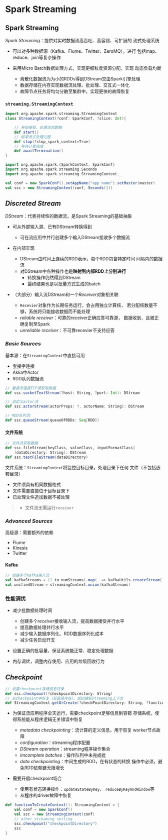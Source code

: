 #	Spark Streaming

##	Spark Streaming

*Spark Streaming*：提供对实时数据流高吞吐、高容错、可扩展的
流式处理系统

-	可以对多种数据源（Kafka、Flume、Twitter、ZeroMQ），进行
	包括map、reduce、join等复杂操作

-	采用Micro Batch数据处理方式，实现更细粒度资源分配，实现
	动态负载均衡

	-	离散化数据流为为小的RDDs得到DStream交由Spark引擎处理
	-	数据存储在内存实现数据流处理、批处理、交互式一体化
	-	故障节点任务将均匀分散至集群中，实现更快的故障恢复

###	`streaming.StreamingContext`

```scala
import org.apache.spark.streaming.StreamingContext
class StreamingContext(?conf: SparkConf, ?slice: Int){

	// 开始接受、处理流式数据
	def start()
	// 结束流式处理过程
	def stop(?stop_spark_context=True)
	// 等待计算完成
	def awaitTermination()
}
```

```scala
import org.apache.spark.{SparkContext, SparkConf}
import org.apache.spark.streaming.Seconds
import org.apache.spark.streaming.StreamingContext._

val conf = new SparkConf().setAppName("app name").setMaster(master)
val ssc = new StreamingContext(conf, Seconds(1))
```

##	*Discreted Stream*

*DStream*：代表持续性的数据流，是Spark Streaming的基础抽象

-	可从外部输入源、已有DStream转换得到
	-	可在流应用中并行创建多个输入DStream接收多个数据流

-	在内部实现
	-	DStream由时间上连续的RDD表示，每个RDD包含特定时间
		间隔内的数据流
	-	对DStream中各种操作也是**映射到内部RDD上分别进行**
		-	转换操作仍然得到DStream
		-	最终结果也是以批量方式生成的batch

-	（大部分）输入流DStream和一个*Receiver*对象相关联
	-	`Recevier`对象作为长期任务运行，会占用独立计算核，
		若分配核数量不够，系统将只能接收数据而不能处理
	-	*reliable receiver*：可靠的receiver正确应答可靠源，
		数据收到、且被正确复制至Spark
	-	*unreliable receiver*：不可靠recevier不支持应答

###	*Basic Sources*

基本源：在`StreamingContext`中直接可用

-	套接字连接
-	Akka中Actor
-	RDD队列数据流

```scala
// 套接字连接TCP源获取数据
def ssc.socketTextStream(?host: String, ?port: Int): DStream

// 自定义actor流
def ssc.actorStream(actorProps: ?, actorName: String): DStream

// RDD队列流
def ssc.queueStream(queueOfRDDs: Seq[RDD])
```

####	文件系统

```scala
// 文件流获取数据
def ssc.fileStream[keyClass, valueClass, inputFormatClass]
	(dataDirectory: String): DStream
def ssc.testFileStream(dataDirectory)
```

文件系统：`StreamingContext`将监控目标目录，处理目录下任何
文件（不包括嵌套目录）

-	文件须具有相同数据格式
-	文件需要直接位于目标目录下
-	已处理文件追加数据不被处理

> - 文件流无需运行`receiver`

###	*Advanced Sources*

高级源：需要额外的依赖

-	Flume
-	Kinesis
-	Twitter

####	Kafka

```scala
// 创建多个Kafka输入流
val kafkaStreams = (1 to numStreams).map(_ => kafkaUtils.createStream())
val unifiedStream = streamingContext.union(kafkaStreams)
```

###	性能调优

-	减少批数据处理时间
	-	创建多个*receiver*接收输入流，提高数据接受并行水平
	-	提高数据处理并行水平
	-	减少输入数据序列化、RDD数据序列化成本
	-	减少任务启动开支

-	设置正确的批容量，保证系统能正常、稳定处理数据

-	内存调优，调整内存使用、应用的垃圾回收行为

##	*Checkpoint*

```scala
// 设置checkpoint存储信息目录
def ssc.checkpoint(?checkpointDirectory: String)
// 从checkpoint中恢复（若目录存在）、或创建新streaming上下文
def StreamingContext.getOrCreate(?checkPointDirectory: String, ?functionToCreateContext: () => StreamingContext)
```

-	为保证流应用程序全天运行，需要checkpoint足够信息到容错
	存储系统，使得系统能从程序逻辑无关错误中恢复

	-	*metadata checkpointing*：流计算的定义信息，用于恢复
		worker节点故障
	-	*configuration*：streaming程序配置
	-	*DStream operation*：streaming程序操作集合
	-	*imcomplete batches*：操作队列中未完成批
	-	*data checkpointing*：中间生成的RDD，在有状态的转换
		操作中必须，避免RDD依赖链无限增长

-	需要开启checkpoint场合
	-	使用有状态转换操作：`updateStateByKey`、
		`reduceByKeyAndWindow`等
	-	从程序的driver故障中恢复

```scala
def functionToCreateContext(): StreamingContext = {
	val conf = new SparkConf()
	val ssc = new StreamingContext(conf)
	// other streaming setting
	ssc.checkpoint("checkpointDirectory")
	ssc
}
```

